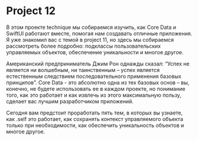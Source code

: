 # Project 12


В этом проекте technique мы собираемся изучить, как Core Data и SwiftUI работают вместе, помогая нам создавать отличные приложения. Я уже знакомил вас с темой в project 11, но здесь мы собираемся рассмотреть более подробно: подклассы пользовательских управляемых объектов, обеспечение уникальности и многое другое.

Американский предприниматель Джим Рон однажды сказал: “Успех не является ни волшебным, ни таинственным – успех является естественным следствием последовательного применения базовых принципов”. Core Data - это абсолютно одна из тех базовых основ – вы, конечно, не будете использовать ее в каждом проекте, но понимание того, как это работает и как извлечь из этого максимальную пользу, сделает вас лучшим разработчиком приложений.

Сегодня вам предстоит проработать пять тем, в которых вы узнаете, как \.self это работает, как сохранять контекст управляемого объекта только при необходимости, как обеспечить уникальность объектов и многое другое.
